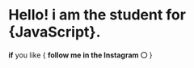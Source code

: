# Hello! i am the student for {JavaScript}.
 **if** you like {
 **follow me in the Instagram :white_circle:**
 }
<!--

-->
